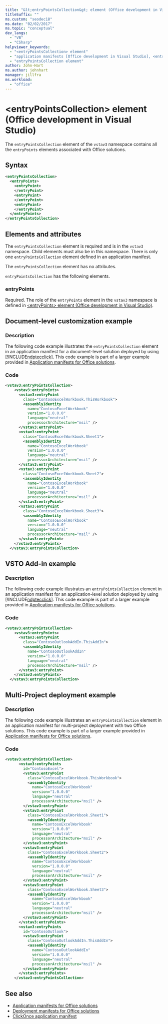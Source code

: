 ```yaml
---
title: "&lt;entryPointsCollection&gt; element (Office development in Visual Studio)"
titleSuffix: ""
ms.custom: "seodec18"
ms.date: "02/02/2017"
ms.topic: "conceptual"
dev_langs:
  - "VB"
  - "CSharp"
helpviewer_keywords:
  - "<entryPointsCollection> element"
  - "application manifests [Office development in Visual Studio], <entryPointsCollection> element"
  - "entryPointsCollection element"
author: John-Hart
ms.author: johnhart
manager: jillfra
ms.workload:
  - "office"
---
```

# &lt;entryPointsCollection&gt; element (Office development in Visual Studio)
  The `entryPointsCollection` element of the `vstav3` namespace contains all the `entryPoints` elements associated with Office solutions.

## Syntax

```xml
<entryPointsCollection>
  <entryPoints>
    <entryPoint>
    </entryPoint>
    <entryPoint>
    </entryPoint>
    <entryPoint>
    </entryPoint>
  </entryPoints>
</entryPointsCollection>
```

## Elements and attributes
 The `entryPointsCollection` element is required and is in the `vstav3` namespace. Child elements must also be in this namespace. There is only one `entryPointsCollection` element defined in an application manifest.

 The `entryPointsCollection` element has no attributes.

 `entryPointsCollection` has the following elements.

### entryPoints
 Required. The role of the `entryPoints` element in the `vstav3` namespace is defined in [&#60;entryPoints&#62; element &#40;Office development in Visual Studio&#41;](../vsto/entrypoints-element-office-development-in-visual-studio.md).

## Document-level customization example

### Description
 The following code example illustrates the `entryPointsCollection` element in an application manifest for a document-level solution deployed by using [!INCLUDE[ndptecclick](../vsto/includes/ndptecclick-md.md)]. This code example is part of a larger example provided in [Application manifests for Office solutions](../vsto/application-manifests-for-office-solutions.md).

### Code

```xml
<vstav3:entryPointsCollection>
    <vstav3:entryPoints>
      <vstav3:entryPoint
        class="ContosoExcelWorkbook.ThisWorkbook">
        <assemblyIdentity
          name="ContosoExcelWorkbook"
          version="1.0.0.0"
          language="neutral"
          processorArchitecture="msil" />
      </vstav3:entryPoint>
      <vstav3:entryPoint
        class="ContosoExcelWorkbook.Sheet1">
        <assemblyIdentity
          name="ContosoExcelWorkbook"
          version="1.0.0.0"
          language="neutral"
          processorArchitecture="msil" />
      </vstav3:entryPoint>
      <vstav3:entryPoint
        class="ContosoExcelWorkbook.Sheet2">
        <assemblyIdentity
          name="ContosoExcelWorkbook"
          version="1.0.0.0"
          language="neutral"
          processorArchitecture="msil" />
      </vstav3:entryPoint>
      <vstav3:entryPoint
        class="ContosoExcelWorkbook.Sheet3">
        <assemblyIdentity
          name="ContosoExcelWorkbook"
          version="1.0.0.0"
          language="neutral"
          processorArchitecture="msil" />
      </vstav3:entryPoint>
    </vstav3:entryPoints>
  </vstav3:entryPointsCollection>
```

## VSTO Add-in example

### Description
 The following code example illustrates an `entryPointsCollection` element in an application manifest for an application-level solution deployed by using [!INCLUDE[ndptecclick](../vsto/includes/ndptecclick-md.md)]. This code example is part of a larger example provided in [Application manifests for Office solutions](../vsto/application-manifests-for-office-solutions.md).

### Code

```xml
<vstav3:entryPointsCollection>
    <vstav3:entryPoints>
      <vstav3:entryPoint
        class="ContosoOutlookAddIn.ThisAddIn">
        <assemblyIdentity
          name="ContosoOutlookAddIn"
          version="1.0.0.0"
          language="neutral"
          processorArchitecture="msil" />
      </vstav3:entryPoint>
    </vstav3:entryPoints>
  </vstav3:entryPointsCollection>
```

## Multi-Project deployment example

### Description
 The following code example illustrates an `entryPointsCollection` element in an application manifest for multi-project deployment with two Office solutions. This code example is part of a larger example provided in [Application manifests for Office solutions](../vsto/application-manifests-for-office-solutions.md).

### Code

```xml
<vstav3:entryPointsCollection>
      <vstav3:entryPoints
        id="ContosoExcel">
        <vstav3:entryPoint
          class="ContosoExcelWorkbook.ThisWorkbook">
          <assemblyIdentity
            name="ContosoExcelWorkbook"
            version="1.0.0.0"
            language="neutral"
            processorArchitecture="msil" />
        </vstav3:entryPoint>
        <vstav3:entryPoint
          class="ContosoExcelWorkbook.Sheet1">
          <assemblyIdentity
            name="ContosoExcelWorkbook"
            version="1.0.0.0"
            language="neutral"
            processorArchitecture="msil" />
        </vstav3:entryPoint>
        <vstav3:entryPoint
          class="ContosoExcelWorkbook.Sheet2">
          <assemblyIdentity
            name="ContosoExcelWorkbook"
            version="1.0.0.0"
            language="neutral"
            processorArchitecture="msil" />
        </vstav3:entryPoint>
        <vstav3:entryPoint
          class="ContosoExcelWorkbook.Sheet3">
          <assemblyIdentity
            name="ContosoExcelWorkbook"
            version="1.0.0.0"
            language="neutral"
            processorArchitecture="msil" />
        </vstav3:entryPoint>
      </vstav3:entryPoints>
      <vstav3:entryPoints
        id="ContosoOutlook">
        <vstav3:entryPoint
          class="ContosoOutlookAddIn.ThisAddIn">
          <assemblyIdentity
            name="ContosoOutlookAddIn"
            version="1.0.0.0"
            language="neutral"
            processorArchitecture="msil" />
        </vstav3:entryPoint>
      </vstav3:entryPoints>
    </vstav3:entryPointsCollection>
```

## See also

- [Application manifests for Office solutions](../vsto/application-manifests-for-office-solutions.md)
- [Deployment manifests for Office solutions](../vsto/deployment-manifests-for-office-solutions.md)
- [ClickOnce application manifest](../deployment/clickonce-application-manifest.md)